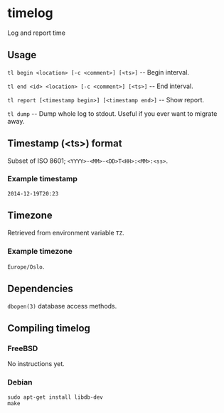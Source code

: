 # timelog

Log and report time

## Usage

`tl begin <location> [-c <comment>] [<ts>]` -- Begin interval.

`tl end <id> <location> [-c <comment>] [<ts>]` -- End interval.

`tl report [<timestamp begin>] [<timestamp end>]` -- Show report.

`tl dump` -- Dump whole log to stdout. Useful if you ever want to migrate away.

## Timestamp (&lt;ts&gt;) format

Subset of ISO 8601; `<YYYY>-<MM>-<DD>T<HH>:<MM>:<ss>`.

### Example timestamp

`2014-12-19T20:23`

## Timezone

Retrieved from environment variable `TZ`.

### Example timezone

`Europe/Oslo`.

## Dependencies

`dbopen(3)` database access methods.

## Compiling timelog

### FreeBSD

No instructions yet.

### Debian

```
sudo apt-get install libdb-dev
make
```
